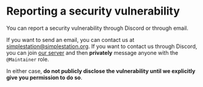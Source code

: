 <!--
SPDX-FileCopyrightText: 2023 Visne <39844191+Visne@users.noreply.github.com>
SPDX-FileCopyrightText: 2024 DEATHB4DEFEAT <77995199+DEATHB4DEFEAT@users.noreply.github.com>
SPDX-FileCopyrightText: 2025 sleepyyapril <123355664+sleepyyapril@users.noreply.github.com>

SPDX-License-Identifier: AGPL-3.0-or-later AND MIT
-->

# Reporting a security vulnerability

You can report a security vulnerability through Discord or through email.

If you want to send an email, you can contact us at <simplestation@simplestation.org>.
If you want to contact us through Discord, you can join [our server](https://discord.gg/X4QEXxUrsJ) and then **privately** message anyone with the `@Maintainer` role.

In either case, **do not publicly disclose the vulnerability until we explicitly give you permission to do so**.
